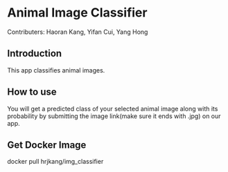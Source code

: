 # Animal Image Classifier
Contributers: Haoran Kang, Yifan Cui, Yang Hong

## Introduction
This app classifies animal images.

## How to use
You will get a predicted class of your selected animal image along with its probability by submitting the image link(make sure it ends with .jpg) on our app.

## Get Docker Image
docker pull hrjkang/img_classifier

